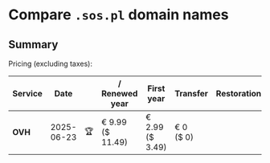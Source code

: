 # Compare `.sos.pl` domain names

## Summary

Pricing (excluding taxes):

| Service | Date |  | / Renewed year | First year | Transfer | Restoration |
|--|--|--|--|--|--|--|
| **OVH** | 2025-06-23 | 🏆 | € 9.99<br>($ 11.49) | € 2.99<br>($ 3.49) | € 0<br>($ 0) |  |
